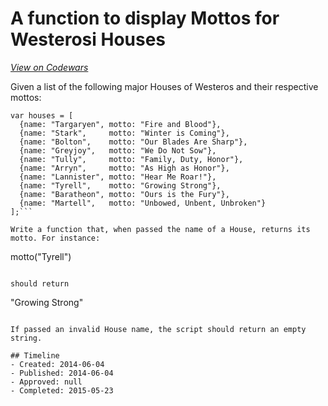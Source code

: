 # A function to display Mottos for Westerosi Houses
[*View on Codewars*](https://www.codewars.com/kata/a-function-to-display-mottos-for-westerosi-houses)

Given a list of the following major Houses of Westeros and their respective mottos:

```
var houses = [
  {name: "Targaryen", motto: "Fire and Blood"},
  {name: "Stark",     motto: "Winter is Coming"},
  {name: "Bolton",    motto: "Our Blades Are Sharp"},
  {name: "Greyjoy",   motto: "We Do Not Sow"},
  {name: "Tully",     motto: "Family, Duty, Honor"},
  {name: "Arryn",     motto: "As High as Honor"},
  {name: "Lannister", motto: "Hear Me Roar!"},
  {name: "Tyrell",    motto: "Growing Strong"},
  {name: "Baratheon", motto: "Ours is the Fury"},
  {name: "Martell",   motto: "Unbowed, Unbent, Unbroken"}
];```

Write a function that, when passed the name of a House, returns its motto. For instance:

```
motto("Tyrell")
```

should return

```
"Growing Strong"
```
  
If passed an invalid House name, the script should return an empty string.

## Timeline
- Created: 2014-06-04
- Published: 2014-06-04
- Approved: null
- Completed: 2015-05-23